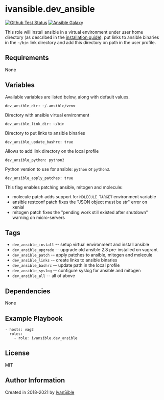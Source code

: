 # ivansible.dev_ansible

[![Github Test Status](https://github.com/ivansible/dev-ansible/workflows/test/badge.svg?branch=master)](https://github.com/ivansible/dev-ansible/actions)
[![Ansible Galaxy](https://img.shields.io/badge/galaxy-ivansible.dev__ansible-68a.svg?style=flat)](https://galaxy.ansible.com/ivansible/dev_ansible/)


This role will install ansible in a virtual environment under user
home directory (as described in the
[installation guide](https://docs.ansible.com/ansible/latest/installation_guide/intro_installation.html#latest-releases-via-pip)),
put links to ansible binaries in the `~/bin` link directory
and add this directory on path in the user profile.


## Requirements

None


## Variables

Available variables are listed below, along with default values.

    dev_ansible_dir: ~/.ansible/venv

Directory with ansible virtual environment

    dev_ansible_link_dir: ~/bin

Directory to put links to ansible binaries

    dev_ansible_update_bashrc: true

Allows to add link directory on the local profile

    dev_ansible_python: python3

Python version to use for ansible: `python` or `python3`.

    dev_ansible_apply_patches: true
This flag enables patching ansible, mitogen and molecule:
  - molecule patch adds support for `MOLECULE_TARGET` environment variable
  - ansible restconf patch fixes the "JSON object must be str" error on xenial
  - mitogen patch fixes the "pending work still existed after shutdown" warning on micro-servers


## Tags

- `dev_ansible_install` -- setup virtual environment and install ansible
- `dev_ansible_upgrade` -- upgrade old ansible 2.8 pre-installed on vagrant
- `dev_ansible_patch` -- apply patches to ansible, mitogen and molecule
- `dev_ansible_links` -- create links to ansible binaries
- `dev_ansible_bashrc` -- update path in the local profile
- `dev_ansible_syslog` -- configure syslog for ansible and mitogen
- `dev_ansible_all` -- all of above


## Dependencies

None


## Example Playbook

    - hosts: vag2
      roles:
        - role: ivansible.dev_ansible


## License

MIT


## Author Information

Created in 2018-2021 by [IvanSible](https://github.com/ivansible)
